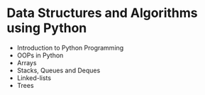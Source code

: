 # Data Structures and Algorithms using Python
- Introduction to Python Programming
- OOPs in Python
- Arrays
- Stacks, Queues and Deques
- Linked-lists
- Trees

